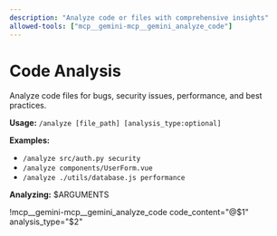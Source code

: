 ```yaml
---
description: "Analyze code or files with comprehensive insights"
allowed-tools: ["mcp__gemini-mcp__gemini_analyze_code"]
---
```


# Code Analysis

Analyze code files for bugs, security issues, performance, and best practices.

**Usage:** `/analyze [file_path] [analysis_type:optional]`

**Examples:**
- `/analyze src/auth.py security`
- `/analyze components/UserForm.vue`
- `/analyze ./utils/database.js performance`

**Analyzing:** $ARGUMENTS

!mcp__gemini-mcp__gemini_analyze_code code_content="@$1" analysis_type="$2"
